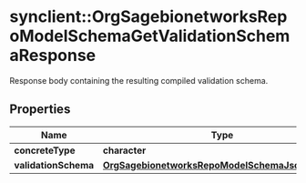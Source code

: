 # synclient::OrgSagebionetworksRepoModelSchemaGetValidationSchemaResponse

Response body containing the resulting compiled validation schema.

## Properties
Name | Type | Description | Notes
------------ | ------------- | ------------- | -------------
**concreteType** | **character** |  | [optional] 
**validationSchema** | [**OrgSagebionetworksRepoModelSchemaJsonSchema**](org.sagebionetworks.repo.model.schema.JsonSchema.md) |  | [optional] 



